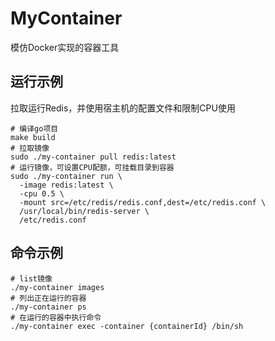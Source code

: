 # MyContainer
模仿Docker实现的容器工具

## 运行示例
拉取运行Redis，并使用宿主机的配置文件和限制CPU使用
```shell
# 编译go项目
make build 
# 拉取镜像
sudo ./my-container pull redis:latest
# 运行镜像，可设置CPU配额，可挂载目录到容器
sudo ./my-container run \
  -image redis:latest \
  -cpu 0.5 \
  -mount src=/etc/redis/redis.conf,dest=/etc/redis.conf \
  /usr/local/bin/redis-server \
  /etc/redis.conf 
```

## 命令示例
```shell
# list镜像
./my-container images
# 列出正在运行的容器
./my-container ps
# 在运行的容器中执行命令
./my-container exec -container {containerId} /bin/sh
```